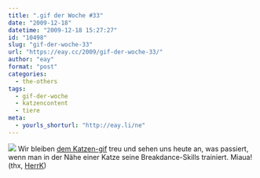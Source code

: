 ```yaml
---
title: ".gif der Woche #33"
date: "2009-12-18"
datetime: "2009-12-18 15:27:27"
id: "10498"
slug: "gif-der-woche-33"
url: "https://eay.cc/2009/gif-der-woche-33/"
author: "eay"
format: "post"
categories:
  - the-others
tags:
  - gif-der-woche
  - katzencontent
  - tiere
meta:
  - yourls_shorturl: "http://eay.li/ne"
---
```


![](https://eay.cc/uploads/2009/breakdancecat.gif) Wir bleiben [dem Katzen-gif](//eay.cc/2009/gif-der-woche-32/) treu und sehen uns heute an, was passiert, wenn man in der Nähe einer Katze seine Breakdance-Skills trainiert. Miaua! (thx, [HerrK](http://www.herrk.de/))
